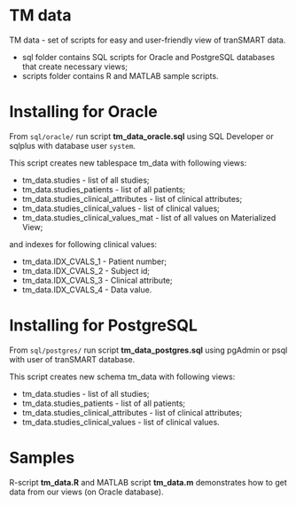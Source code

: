 # TM data
TM data - set of scripts for easy and user-friendly view of tranSMART data.

  - sql folder contains SQL scripts for Oracle and PostgreSQL databases that create necessary views;
  - scripts folder contains R and MATLAB sample scripts.

# Installing for Oracle
From `sql/oracle/` run script **tm_data_oracle.sql** using SQL Developer or sqlplus with database user `system`.

This script creates new tablespace tm_data with following views:
  - tm_data.studies - list of all studies;
  - tm_data.studies_patients - list of all patients;
  - tm_data.studies_clinical_attributes - list of clinical attributes;
  - tm_data.studies_clinical_values - list of clinical values;
  - tm_data.studies_clinical_values_mat - list of all values on Materialized View;

and indexes for following clinical values:
  - tm_data.IDX_CVALS_1 - Patient number;
  - tm_data.IDX_CVALS_2 - Subject id;
  - tm_data.IDX_CVALS_3 - Clinical attribute;
  - tm_data.IDX_CVALS_4 - Data value.
  
# Installing for PostgreSQL
From `sql/postgres/` run script **tm_data_postgres.sql** using pgAdmin or psql with user of tranSMART database.

This script creates new schema tm_data with following views:
  - tm_data.studies - list of all studies;
  - tm_data.studies_patients - list of all patients;
  - tm_data.studies_clinical_attributes - list of clinical attributes;
  - tm_data.studies_clinical_values - list of clinical values.

# Samples
R-script **tm_data.R** and MATLAB script **tm_data.m** demonstrates how to get data from our views (on Oracle database).